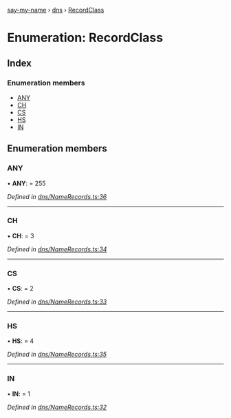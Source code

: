 [say-my-name](../README.md) › [dns](../modules/dns.md) › [RecordClass](dns.recordclass.md)

# Enumeration: RecordClass

## Index

### Enumeration members

* [ANY](dns.recordclass.md#any)
* [CH](dns.recordclass.md#ch)
* [CS](dns.recordclass.md#cs)
* [HS](dns.recordclass.md#hs)
* [IN](dns.recordclass.md#in)

## Enumeration members

###  ANY

• **ANY**: = 255

*Defined in [dns/NameRecords.ts:36](https://github.com/matthewjosephtaylor/say-my-name/blob/3dc1c34/src/js/dns/NameRecords.ts#L36)*

___

###  CH

• **CH**: = 3

*Defined in [dns/NameRecords.ts:34](https://github.com/matthewjosephtaylor/say-my-name/blob/3dc1c34/src/js/dns/NameRecords.ts#L34)*

___

###  CS

• **CS**: = 2

*Defined in [dns/NameRecords.ts:33](https://github.com/matthewjosephtaylor/say-my-name/blob/3dc1c34/src/js/dns/NameRecords.ts#L33)*

___

###  HS

• **HS**: = 4

*Defined in [dns/NameRecords.ts:35](https://github.com/matthewjosephtaylor/say-my-name/blob/3dc1c34/src/js/dns/NameRecords.ts#L35)*

___

###  IN

• **IN**: = 1

*Defined in [dns/NameRecords.ts:32](https://github.com/matthewjosephtaylor/say-my-name/blob/3dc1c34/src/js/dns/NameRecords.ts#L32)*
